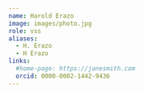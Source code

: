 ```yaml
---
name: Harold Erazo
image: images/photo.jpg
role: vss
aliases:
  - H. Erazo
  - H Erazo
links:
  #home-page: https://janesmith.com
  orcid: 0000-0002-1442-9436
---
```

